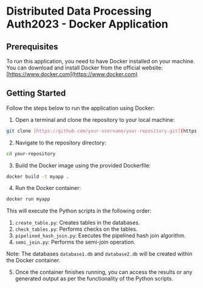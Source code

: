 # Distributed Data Processing Auth2023 - Docker Application


## Prerequisites

To run this application, you need to have Docker installed on your machine. You can download and install Docker from the official website: [https://www.docker.com](https://www.docker.com)

## Getting Started

Follow the steps below to run the application using Docker:

1. Open a terminal and clone the repository to your local machine:
```bash
git clone [https://github.com/your-username/your-repository.git](https://github.com/VasilikiZarkadoula/Distributed-Data-Processing-Auth-2023)
```

2. Navigate to the repository directory:
```bash
cd your-repository
```

3. Build the Docker image using the provided Dockerfile:
```bash
docker build -t myapp .
```
4. Run the Docker container:
```bash
docker run myapp
```

This will execute the Python scripts in the following order:
1. `create_table.py`: Creates tables in the databases.
2. `check_tables.py`: Performs checks on the tables.
3. `pipelined_hash_join.py`: Executes the pipelined hash join algorithm.
4. `semi_join.py`: Performs the semi-join operation.

Note: The databases `database1.db` and `database2.db` will be created within the Docker container.

5. Once the container finishes running, you can access the results or any generated output as per the functionality of the Python scripts.


